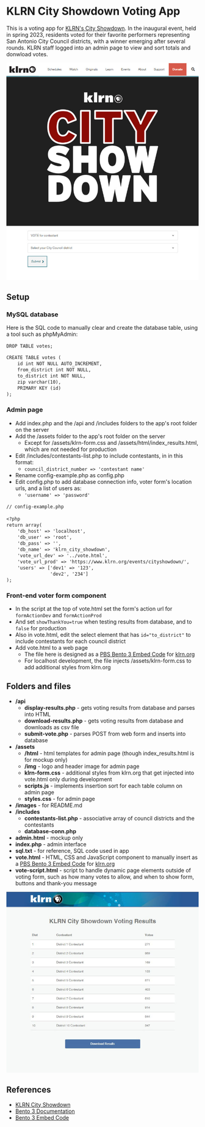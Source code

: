 # KLRN City Showdown Voting App

This is a voting app for [KLRN's City Showdown](https://www.klrn.org/events/cityshowdown/). In the inaugural event, held in spring 2023, residents voted for their favorite performers representing San Antonio City Council districts, with a winner emerging after several rounds. KLRN staff logged into an admin page to view and sort totals and donwload votes.

![City Showdown logo and voting form](images/vote-logo.jpg)

## Setup

### MySQL database

Here is the SQL code to manually clear and create the database table, using a tool such as phpMyAdmin:

```
DROP TABLE votes;
```

```
CREATE TABLE votes (
    id int NOT NULL AUTO_INCREMENT,
    from_district int NOT NULL,
    to_district int NOT NULL,
    zip varchar(10),
    PRIMARY KEY (id)
);
```

### Admin page

- Add index.php and the /api and /includes folders to the app's root folder on the server
- Add the /assets folder to the app's root folder on the server
  - Except for /assets/klrn-form.css and /assets/html/index_results.html, which are not needed for production
- Edit /includes/contestants-list.php to include contestants, in in this format:
  - `council_district_number => 'contestant name'`
- Rename config-example.php as config.php
- Edit config.php to add database connection info, voter form's location urls, and a list of users as:
  - `'username' => 'password'`

```
// config-example.php

<?php
return array(
    'db_host' => 'localhost',
    'db_user' => 'root',
    'db_pass' => '',
    'db_name' => 'klrn_city_showdown',
    'vote_url_dev' => '../vote.html',
    'vote_url_prod' => 'https://www.klrn.org/events/cityshowdown/',
	'users' => ['dev1' => '123',
                'dev2', '234']
);
```

### Front-end voter form component

- In the script at the top of vote.html set the form's action url for `formActionDev` and `formActionProd`
- And set `showThankYou=true` when testing results from database, and to `false` for production
- Also in vote.html, edit the select element that has `id="to_district"` to include contestants for each council district
- Add vote.html to a web page
  - The file here is designed as a [PBS Bento 3 Embed Code](https://docs.pbs.org/display/B3/Embed) for [klrn.org](https://www.klrn.org/)
  - For localhost development, the file injects /assets/klrn-form.css to add additional styles from klrn.org

## Folders and files

- **/api**
  - **display-results.php** - gets voting results from database and parses into HTML
  - **download-results.php** - gets voting results from database and downloads as csv file
  - **submit-vote.php** - parses POST from web form and inserts into database
- **/assets**
  - **/html** - html templates for admin page (though index_results.html is for mockup only)
  - **/img** - logo and header image for admin page
  - **klrn-form.css** - additional styles from klrn.org that get injected into vote.html only during development
  - **scripts.js** - implements insertion sort for each table column on admin page
  - **styles.css** - for admin page
- **/images** - for README.md
- **/includes**
  - **contestants-list.php** - associative array of council districts and the contestants
  - **database-conn.php**
- **admin.html** - mockup only
- **index.php** - admin interface
- **sql.txt** - for reference, SQL code used in app
- **vote.html** - HTML, CSS and JavaScript component to manually insert as a [PBS Bento 3 Embed Code](https://docs.pbs.org/display/B3/Embed) for [klrn.org](https://www.klrn.org/)
- **vote-script.html** - script to handle dynamic page elements outside of voting form, such as how many votes to allow, and when to show form, buttons and thank-you message

![City Showdown results mockup](images/results.jpg)

## References

- [KLRN City Showdown](https://www.klrn.org/cityshowdown/)
- [Bento 3 Documentation](https://docs.pbs.org/display/B3)
- [Bento 3 Embed Code](https://docs.pbs.org/display/B3/Embed)
